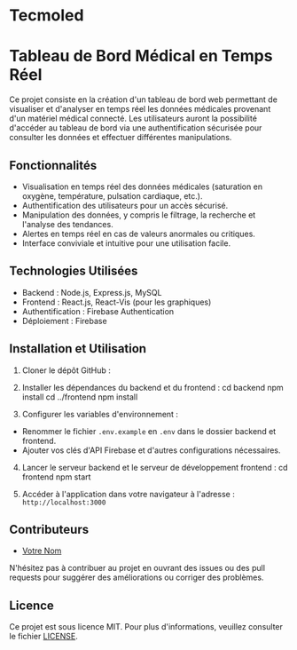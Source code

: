 # Tecmoled
# Tableau de Bord Médical en Temps Réel

Ce projet consiste en la création d'un tableau de bord web permettant de visualiser et d'analyser en temps réel les données médicales provenant d'un matériel médical connecté. Les utilisateurs auront la possibilité d'accéder au tableau de bord via une authentification sécurisée pour consulter les données et effectuer différentes manipulations.

## Fonctionnalités

- Visualisation en temps réel des données médicales (saturation en oxygène, température, pulsation cardiaque, etc.).
- Authentification des utilisateurs pour un accès sécurisé.
- Manipulation des données, y compris le filtrage, la recherche et l'analyse des tendances.
- Alertes en temps réel en cas de valeurs anormales ou critiques.
- Interface conviviale et intuitive pour une utilisation facile.

## Technologies Utilisées

- Backend : Node.js, Express.js, MySQL
- Frontend : React.js, React-Vis (pour les graphiques)
- Authentification : Firebase Authentication
- Déploiement : Firebase

## Installation et Utilisation

1. Cloner le dépôt GitHub :

2. Installer les dépendances du backend et du frontend :
cd backend
npm install
cd ../frontend
npm install


3. Configurer les variables d'environnement :
- Renommer le fichier `.env.example` en `.env` dans le dossier backend et frontend.
- Ajouter vos clés d'API Firebase et d'autres configurations nécessaires.

4. Lancer le serveur backend et le serveur de développement frontend :
cd frontend
npm start


5. Accéder à l'application dans votre navigateur à l'adresse : `http://localhost:3000`

## Contributeurs

- [Votre Nom](https://github.com/billelkhanfri)

N'hésitez pas à contribuer au projet en ouvrant des issues ou des pull requests pour suggérer des améliorations ou corriger des problèmes.

## Licence

Ce projet est sous licence MIT. Pour plus d'informations, veuillez consulter le fichier [LICENSE](LICENSE).
